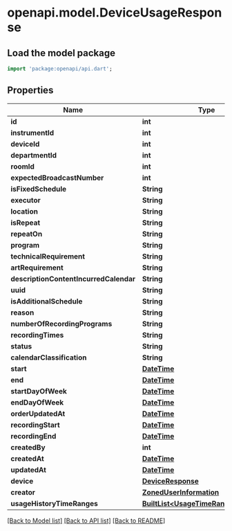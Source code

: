 # openapi.model.DeviceUsageResponse

## Load the model package
```dart
import 'package:openapi/api.dart';
```

## Properties
Name | Type | Description | Notes
------------ | ------------- | ------------- | -------------
**id** | **int** |  | [optional] 
**instrumentId** | **int** |  | [optional] 
**deviceId** | **int** |  | [optional] 
**departmentId** | **int** |  | [optional] 
**roomId** | **int** |  | [optional] 
**expectedBroadcastNumber** | **int** |  | [optional] 
**isFixedSchedule** | **String** |  | [optional] 
**executor** | **String** |  | [optional] 
**location** | **String** |  | [optional] 
**isRepeat** | **String** |  | [optional] 
**repeatOn** | **String** |  | [optional] 
**program** | **String** |  | [optional] 
**technicalRequirement** | **String** |  | [optional] 
**artRequirement** | **String** |  | [optional] 
**descriptionContentIncurredCalendar** | **String** |  | [optional] 
**uuid** | **String** |  | [optional] 
**isAdditionalSchedule** | **String** |  | [optional] 
**reason** | **String** |  | [optional] 
**numberOfRecordingPrograms** | **String** |  | [optional] 
**recordingTimes** | **String** |  | [optional] 
**status** | **String** |  | [optional] 
**calendarClassification** | **String** |  | [optional] 
**start** | [**DateTime**](DateTime.md) |  | [optional] 
**end** | [**DateTime**](DateTime.md) |  | [optional] 
**startDayOfWeek** | [**DateTime**](DateTime.md) |  | [optional] 
**endDayOfWeek** | [**DateTime**](DateTime.md) |  | [optional] 
**orderUpdatedAt** | [**DateTime**](DateTime.md) |  | [optional] 
**recordingStart** | [**DateTime**](DateTime.md) |  | [optional] 
**recordingEnd** | [**DateTime**](DateTime.md) |  | [optional] 
**createdBy** | **int** |  | [optional] 
**createdAt** | [**DateTime**](DateTime.md) |  | [optional] 
**updatedAt** | [**DateTime**](DateTime.md) |  | [optional] 
**device** | [**DeviceResponse**](DeviceResponse.md) |  | [optional] 
**creator** | [**ZonedUserInformation**](ZonedUserInformation.md) |  | [optional] 
**usageHistoryTimeRanges** | [**BuiltList&lt;UsageTimeRangeResponse&gt;**](UsageTimeRangeResponse.md) |  | [optional] 

[[Back to Model list]](../README.md#documentation-for-models) [[Back to API list]](../README.md#documentation-for-api-endpoints) [[Back to README]](../README.md)


